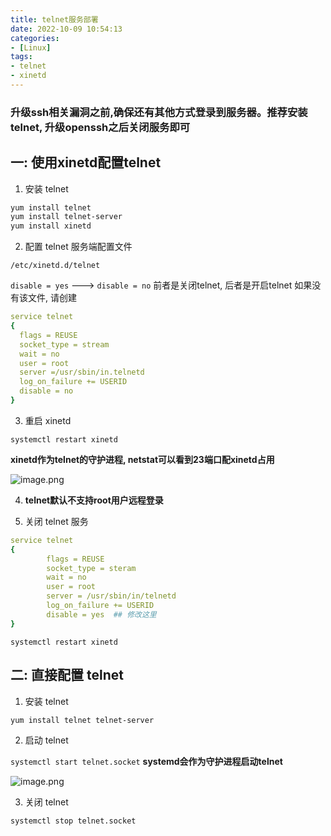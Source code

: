 ```yaml
---
title: telnet服务部署
date: 2022-10-09 10:54:13
categories: 
- [Linux]
tags: 
- telnet
- xinetd
---
```


### 升级ssh相关漏洞之前,确保还有其他方式登录到服务器。推荐安装telnet, 升级openssh之后关闭服务即可

## 一: 使用xinetd配置telnet
1) 安装 telnet

``` bash
yum install telnet
yum install telnet-server
yum install xinetd
```

2) 配置 telnet 服务端配置文件

```/etc/xinetd.d/telnet ```

``` disable = yes ``` ---> ``` disable = no ```
前者是关闭telnet, 后者是开启telnet
如果没有该文件, 请创建


``` yml
service telnet
{
  flags = REUSE
  socket_type = stream
  wait = no
  user = root
  server =/usr/sbin/in.telnetd
  log_on_failure += USERID
  disable = no
}
```

3) 重启 xinetd 

``` systemctl restart xinetd ```

**xinetd作为telnet的守护进程, netstat可以看到23端口配xinetd占用**

![image.png](/images/027.telnet.md.01.png)

4) **telnet默认不支持root用户远程登录**


5) 关闭 telnet 服务

``` yml
service telnet
{
        flags = REUSE
        socket_type = steram
        wait = no
        user = root
        server = /usr/sbin/in/telnetd
        log_on_failure += USERID
        disable = yes  ## 修改这里
}
```

``` systemctl restart xinetd ```


## 二: 直接配置 telnet

1) 安装 telnet

``` yum install telnet telnet-server ```

2) 启动 telnet

``` systemctl start telnet.socket ```
**systemd会作为守护进程启动telnet**

![image.png](/images/027.telnet.md.02.png)

3) 关闭 telnet

```systemctl stop telnet.socket```
